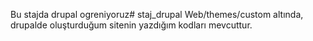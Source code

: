 Bu stajda drupal ogreniyoruz# staj_drupal
Web/themes/custom altında, drupalde oluşturduğum sitenin yazdığım kodları mevcuttur. 
